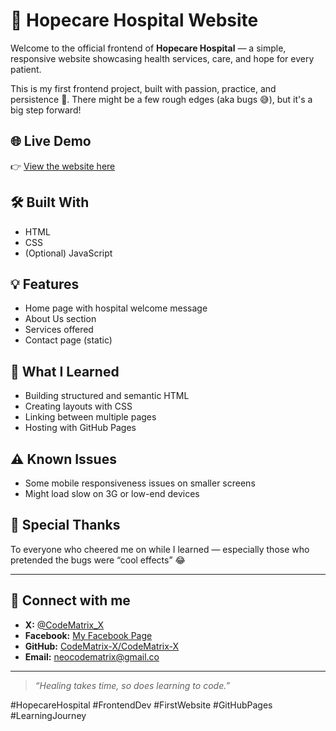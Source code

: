 # 🏥 Hopecare Hospital Website

Welcome to the official frontend of **Hopecare Hospital** — a simple, responsive website showcasing health services, care, and hope for every patient.

This is my first frontend project, built with passion, practice, and persistence 💪. There might be a few rough edges (aka bugs 😅), but it's a big step forward!

## 🌐 Live Demo
👉 [View the website here](https://CodeMatrix-X.github.io/hopecare-hospital)

## 🛠️ Built With
- HTML
- CSS
- (Optional) JavaScript

## 💡 Features
- Home page with hospital welcome message
- About Us section
- Services offered
- Contact page (static)

## 📘 What I Learned
- Building structured and semantic HTML
- Creating layouts with CSS
- Linking between multiple pages
- Hosting with GitHub Pages

## ⚠️ Known Issues
- Some mobile responsiveness issues on smaller screens
- Might load slow on 3G or low-end devices

## 🙏 Special Thanks
To everyone who cheered me on while I learned — especially those who pretended the bugs were “cool effects” 😂

---

## 📱 Connect with me

- **X:** [@CodeMatrix_X](https://x.com/CodeMatrix_X?t=a04Y2Tgk8ZhuxIeupIdK_w&s=09)  
- **Facebook:** [My Facebook Page](https://www.facebook.com/share/1M2hWs54EF/)  
- **GitHub:** [CodeMatrix-X/CodeMatrix-X](https://github.com/CodeMatrix-X/CodeMatrix-X)  
- **Email:** [neocodematrix@gmail.co](mailto:neocodematrix@gmail.co)

---

> _“Healing takes time, so does learning to code.”_

#HopecareHospital #FrontendDev #FirstWebsite #GitHubPages #LearningJourney
